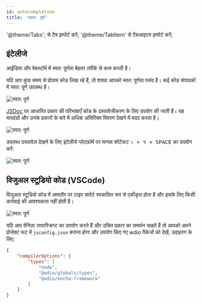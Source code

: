```yaml
---
id: autocompletion
title: 'स्वत: पूर्ण'
---
```


'@theme/Tabs'; से टैब इम्पोर्ट करें; '@theme/TabItem' से टैबआइटम इम्पोर्ट करें;

## इंटेलीजे

आईडिया और वेबस्टॉर्म में स्वत: पूर्णता बेहतर तरीके से काम करती है।

यदि आप कुछ समय से प्रोग्राम कोड लिख रहे हैं, तो शायद आपको स्वत: पूर्णता पसंद है। कई कोड संपादकों में स्वत: पूर्ण उपलब्ध है।

![स्वत: पूर्ण](/img/autocompletion/0.png)

[JSDoc](http://usejsdoc.org/) पर आधारित प्रकार की परिभाषाएँ कोड के दस्तावेजीकरण के लिए उपयोग की जाती हैं। यह मापदंडों और उनके प्रकारों के बारे में अधिक अतिरिक्त विवरण देखने में मदद करता है।

![स्वत: पूर्ण](/img/autocompletion/1.png)

उपलब्ध दस्तावेज़ देखने के लिए इंटेलीजे प्लेटफ़ॉर्म पर मानक शॉर्टकट <kbd>⇧ + ⌥ + SPACE</kbd> का उपयोग करें:

![स्वत: पूर्ण](/img/autocompletion/2.png)

## विजुअल स्टूडियो कोड (VSCode)

विज़ुअल स्टूडियो कोड में आमतौर पर टाइप सपोर्ट स्वचालित रूप से एकीकृत होता है और इसके लिए किसी कार्रवाई की आवश्यकता नहीं होती है।

![स्वत: पूर्ण](/img/autocompletion/14.png)

यदि आप वेनिला जावास्क्रिप्ट का उपयोग करते हैं और उचित प्रकार का समर्थन चाहते हैं तो आपको अपने प्रोजेक्ट रूट में `jsconfig.json` बनाना होगा और उपयोग किए गए wdio पैकेजों को देखें, उदाहरण के लिए:

```json title="jsconfig.json"
{
    "compilerOptions": {
        "types": [
            "node",
            "@wdio/globals/types",
            "@wdio/mocha-framework"
        ]
    }
}
```
